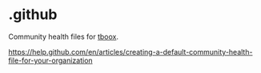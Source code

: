 # .github

Community health files for [tboox](https://github.com/tboox).

https://help.github.com/en/articles/creating-a-default-community-health-file-for-your-organization
